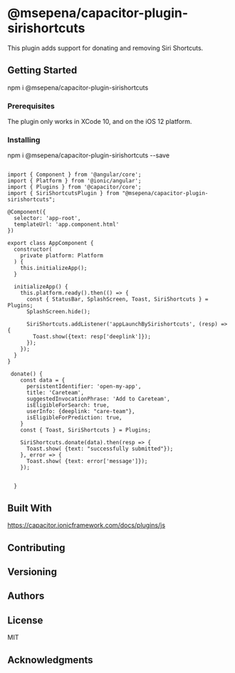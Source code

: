 # @msepena/capacitor-plugin-sirishortcuts

This plugin adds support for donating and removing Siri Shortcuts. 

## Getting Started

npm i @msepena/capacitor-plugin-sirishortcuts

### Prerequisites

The plugin only works in XCode 10, and on the iOS 12 platform.

### Installing

npm i @msepena/capacitor-plugin-sirishortcuts --save


```

import { Component } from '@angular/core';
import { Platform } from '@ionic/angular';
import { Plugins } from '@capacitor/core';
import { SiriShortcutsPlugin } from "@msepena/capacitor-plugin-sirishortcuts";

@Component({
  selector: 'app-root',
  templateUrl: 'app.component.html'
})

export class AppComponent {
  constructor(
    private platform: Platform
  ) {
    this.initializeApp();
  }

  initializeApp() {
    this.platform.ready().then(() => {
      const { StatusBar, SplashScreen, Toast, SiriShortcuts } = Plugins;
      SplashScreen.hide();
    
      SiriShortcuts.addListener('appLaunchBySirishortcuts', (resp) => {
        Toast.show({text: resp['deeplink']});
      });
    });
  }
}

 donate() {
    const data = {
      persistentIdentifier: 'open-my-app',
      title: 'Careteam',
      suggestedInvocationPhrase: 'Add to Careteam',
      isEligibleForSearch: true,
      userInfo: {deeplink: "care-team"},
      isEligibleForPrediction: true,
    }
    const { Toast, SiriShortcuts } = Plugins;

    SiriShortcuts.donate(data).then(resp => {
      Toast.show( {text: "successfully submitted"});
    }, error => {
      Toast.show( {text: error['message']});
    });


  }
```


## Built With

https://capacitor.ionicframework.com/docs/plugins/js

## Contributing



## Versioning



## Authors



## License
MIT


## Acknowledgments
